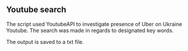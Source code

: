 ## Youtube search

The script used YoutubeAPI to investigate presence of Uber on Ukraine Youtube. The search was made in regards to designated key words. 

The output is saved to a txt file.
